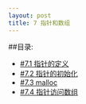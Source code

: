 ```yaml
---
layout: post
title: 7 指针和数组
---
```

##目录:
<ul>
<li> <a href="/post/07/7.1.html">#7.1 指针的定义</a> </li>
<li> <a href="/post/07/7.2.html">#7.2 指针的初始化</a> </li>
<li> <a href="/post/07/7.3.html">#7.3 malloc</a> </li>
<li> <a href="/post/07/7.4.html">#7.4 指针访问数组</a> </li>
</ul>

